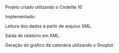 Projeto criado utilizando o Codelite 10

Implementado:

Leitura dos dados a partir de arquivo XML.

Saida de relatório em XML.

Geração do gráfico da catenária utilizando o Gnuplot.
